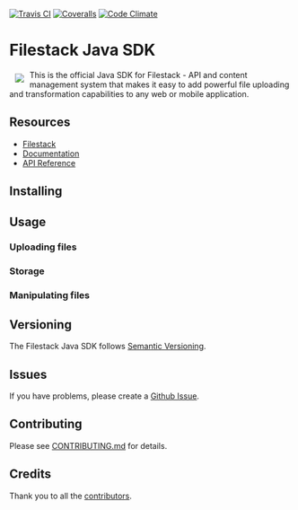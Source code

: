 [![Travis CI][travis_ci_badge]][travis_ci]
[![Coveralls][coveralls_badge]][coveralls]
[![Code Climate][code_climate_badge]][code_climate]

# Filestack Java SDK
<a href="https://www.filestack.com"><img src="https://filestack.com/themes/filestack/assets/images/press-articles/color.svg" align="left" hspace="10" vspace="6"></a>
This is the official Java SDK for Filestack - API and content management system that makes it easy to add powerful file uploading and transformation capabilities to any web or mobile application.

## Resources

* [Filestack](https://www.filestack.com)
* [Documentation](https://www.filestack.com/docs)
* [API Reference](https://filestack.github.io/)

## Installing

## Usage

### Uploading files

### Storage

### Manipulating files

## Versioning

The Filestack Java SDK follows [Semantic Versioning](http://semver.org/).

## Issues

If you have problems, please create a [Github Issue](https://github.com/filestack/filestack-java/issues).

## Contributing

Please see [CONTRIBUTING.md](https://github.com/filestack/filestack-java/blob/master/CONTRIBUTING.md) for details.

## Credits

Thank you to all the [contributors](https://github.com/filestack/filestack-java/graphs/contributors).

[travis_ci]: http://travis-ci.org/filestack/filestack-java
[travis_ci_badge]: https://travis-ci.org/filestack/filestack-java.svg?branch=master
[code_climate]: https://codeclimate.com/github/filestack/filestack-java
[code_climate_badge]: https://codeclimate.com/github/filestack/filestack-java.png
[coveralls]: https://coveralls.io/github/filestack/filestack-java?branch=master
[coveralls_badge]: https://coveralls.io/repos/github/filestack/filestack-java/badge.svg?branch=master
